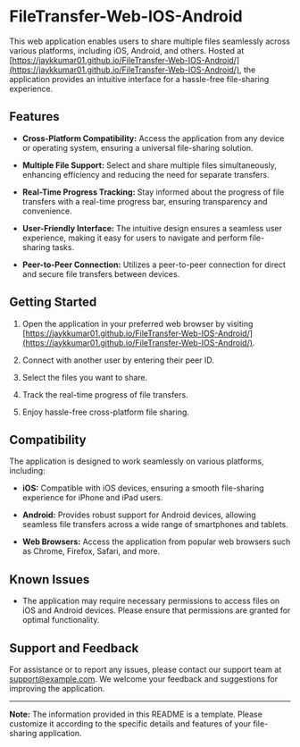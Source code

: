 # FileTransfer-Web-IOS-Android

This web application enables users to share multiple files seamlessly across various platforms, including iOS, Android, and others. Hosted at [https://jaykkumar01.github.io/FileTransfer-Web-IOS-Android/](https://jaykkumar01.github.io/FileTransfer-Web-IOS-Android/), the application provides an intuitive interface for a hassle-free file-sharing experience.

## Features

- **Cross-Platform Compatibility:** Access the application from any device or operating system, ensuring a universal file-sharing solution.

- **Multiple File Support:** Select and share multiple files simultaneously, enhancing efficiency and reducing the need for separate transfers.

- **Real-Time Progress Tracking:** Stay informed about the progress of file transfers with a real-time progress bar, ensuring transparency and convenience.

- **User-Friendly Interface:** The intuitive design ensures a seamless user experience, making it easy for users to navigate and perform file-sharing tasks.

- **Peer-to-Peer Connection:** Utilizes a peer-to-peer connection for direct and secure file transfers between devices.

## Getting Started

1. Open the application in your preferred web browser by visiting [https://jaykkumar01.github.io/FileTransfer-Web-IOS-Android/](https://jaykkumar01.github.io/FileTransfer-Web-IOS-Android/).

2. Connect with another user by entering their peer ID.

3. Select the files you want to share.

4. Track the real-time progress of file transfers.

5. Enjoy hassle-free cross-platform file sharing.

## Compatibility

The application is designed to work seamlessly on various platforms, including:

- **iOS:** Compatible with iOS devices, ensuring a smooth file-sharing experience for iPhone and iPad users.

- **Android:** Provides robust support for Android devices, allowing seamless file transfers across a wide range of smartphones and tablets.

- **Web Browsers:** Access the application from popular web browsers such as Chrome, Firefox, Safari, and more.

## Known Issues

- The application may require necessary permissions to access files on iOS and Android devices. Please ensure that permissions are granted for optimal functionality.

## Support and Feedback

For assistance or to report any issues, please contact our support team at [support@example.com](mailto:support@example.com). We welcome your feedback and suggestions for improving the application.

---

**Note:** The information provided in this README is a template. Please customize it according to the specific details and features of your file-sharing application.
